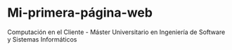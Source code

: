 # Mi-primera-página-web
Computación en el Cliente - Máster Universitario en Ingeniería de Software y Sistemas Informáticos
